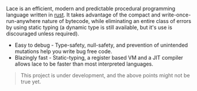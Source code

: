 Lace is an efficient, modern and predictable procedural programming language written in [rust](https://www.rust-lang.org/). It takes advantage of the compact and write-once-run-anywhere nature of bytecode, while eliminating an entire class of errors by using static typing (a dynamic type is still available, but it's use is discouraged unless required). 
* Easy to debug - Type-safety, null-safety, and prevention of unintended mutations help you write bug free code.
* Blazingly fast - Static-typing, a register based VM and a JIT compiler allows lace to be faster than most interpreted languages.

> This project is under development, and the above points might not be true yet.

